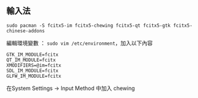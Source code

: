 ## 輸入法
```
sudo pacman -S fcitx5-im fcitx5-chewing fcitx5-qt fcitx5-gtk fcitx5-chinese-addons

```

編輯環境變數 ： `sudo vim /etc/environment`，加入以下內容
```
GTK_IM_MODULE=fcitx
QT_IM_MODULE=fcitx
XMODIFIERS=@im=fcitx
SDL_IM_MODULE=fcitx
GLFW_IM_MODULE=fcitx

```
在System Settings -> Input Method 中加入 chewing
